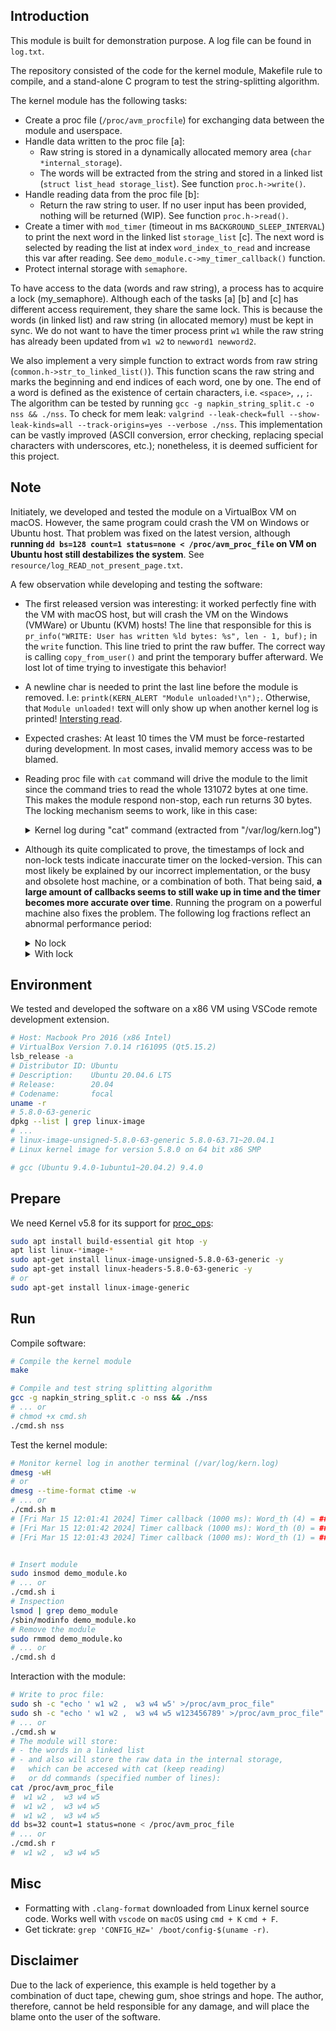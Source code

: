 
## Introduction
This module is built for demonstration purpose. A log file can be found in `log.txt`.

The repository consisted of the code for the kernel module, Makefile rule to compile, and a stand-alone C program to test the string-splitting algorithm.

The kernel module has the following tasks:

- Create a proc file (`/proc/avm_procfile`) for exchanging data between the module and userspace.
- Handle data written to the proc file [a]: 
    - Raw string is stored in a dynamically allocated memory area (`char *internal_storage`).
    - The words will be extracted from the string and stored in a linked list (`struct list_head storage_list`). See function `proc.h->write()`.
- Handle reading data from the proc file [b]: 
    - Return the raw string to user. If no user input has been provided, nothing will be returned (WIP). See function `proc.h->read()`.
- Create a timer with `mod_timer` (timeout in ms `BACKGROUND_SLEEP_INTERVAL`) to print the next word in the linked list `storage_list` [c]. The next word is selected by reading the list at index `word_index_to_read` and increase this var after reading. See `demo_module.c->my_timer_callback()` function.
- Protect internal storage with `semaphore`.

To have access to the data (words and raw string), a process has to acquire a lock (my_semaphore). Although each of the tasks [a] [b] and [c] has different access requirement, they share the same lock. This is because the words (in linked list) and raw string (in allocated memory) must be kept in sync. We do not want to have the timer process print `w1` while the raw string has already been updated from `w1 w2` to `newword1 newword2`.

We also implement a very simple function to extract words from raw string (`common.h->str_to_linked_list()`). This function scans the raw string and marks the beginning and end indices of each word, one by one. The end of a word is defined as the existence of certain characters, i.e. `<space>`, `,`, `;`. The  algorithm can be tested by running `gcc -g napkin_string_split.c -o nss && ./nss`. To check for mem leak: `valgrind --leak-check=full --show-leak-kinds=all --track-origins=yes --verbose ./nss`. This implementation can be vastly improved (ASCII conversion, error checking, replacing special characters with underscores, etc.); nonetheless, it is deemed sufficient for this project.

## Note 
Initiately, we developed and tested the module on a VirtualBox VM on macOS.
However, the same program could crash the VM on Windows or Ubuntu host.
That problem was fixed on the latest version, although __running `dd bs=128 count=1 status=none < /proc/avm_proc_file` on VM on Ubuntu host still destabilizes the system__. See `resource/log_READ_not_present_page.txt`.

A few observation while developing and testing the software:
- The first released version was interesting: it worked perfectly fine with the VM with macOS host, but will crash the VM on the Windows (VMWare) or Ubuntu (KVM) hosts! The line that responsible for this is `pr_info("WRITE: User has written %ld bytes: %s", len - 1, buf);` in the `write` function. This line tried to print the raw buffer. The correct way is calling `copy_from_user()` and print the temporary buffer afterward. We lost lot of time trying to investigate this behavior!
- A newline char is needed to print the last line before the module is removed. I.e: `printk(KERN_ALERT "Module unloaded!\n");`. Otherwise, that `Module unloaded!` text will only show up when another kernel log is printed! [Intersting read](https://lwn.net/Articles/732420/).
- Expected crashes: At least 10 times the VM must be force-restarted during development. In most cases, invalid memory access was to be blamed.
- Reading proc file with `cat` command will drive the module to the limit since the command tries to read the whole 131072 bytes at one time. This makes the module respond non-stop, each run returns 30 bytes. The locking mechanism seems to work, like in this case:

    <details>
    <summary>Kernel log during "cat" command (extracted from "/var/log/kern.log")</summary>

    ```properties
    Mar 16 07:28:12 u20 kernel: [ 8851.397166] READ: User is reading 131072 bytes
    Mar 16 07:28:12 u20 kernel: [ 8851.397167] ... Calculate bytes to read 30: len (131072) (storage_len - (size_t)*off) (30) 
    Mar 16 07:28:12 u20 kernel: [ 8851.397168] copy_to_user done!!!
    Mar 16 07:28:12 u20 kernel: [ 8851.397171] READ: User is reading 131072 bytes
    Mar 16 07:28:12 u20 kernel: [ 8851.397172] ... Calculate bytes to read 30: len (131072) (storage_len - (size_t)*off) (30) 
    Mar 16 07:28:12 u20 kernel: [ 8851.397173] copy_to_user done!!!
    Mar 16 07:28:12 u20 kernel: [ 8851.397176] READ: User is reading 131072 bytes
    Mar 16 07:28:12 u20 kernel: [ 8851.397177] ... Calculate bytes to read 30: len (131072) (storage_len - (size_t)*off) (30) 
    Mar 16 07:28:12 u20 kernel: [ 8851.397178] copy_to_user done!!!
    Mar 16 07:28:12 u20 kernel: [ 8851.397181] READ: User is reading 131072 bytes
    Mar 16 07:28:12 u20 kernel: [ 8851.397182] ... Calculate bytes to read 30: len (131072) (storage_len - (size_t)*off) (30) 
    Mar 16 07:28:12 u20 kernel: [ 8851.397183] copy_to_user done!!!
    Mar 16 07:28:12 u20 kernel: [ 8851.397186] READ: User is reading 131072 bytes
    Mar 16 07:28:12 u20 kernel: [ 8851.397188] ... Calculate bytes to read 30: len (131072) (storage_len - (size_t)*off) (30) 
    Mar 16 07:28:12 u20 kernel: [ 8851.397188] copy_to_user done!!!
    Mar 16 07:28:12 u20 kernel: [ 8851.397192] READ: User is reading 131072 bytes
    Mar 16 07:28:12 u20 kernel: [ 8851.397193] ... Calculate bytes to read 30: len (131072) (storage_len - (size_t)*off) (30) 
    Mar 16 07:28:12 u20 kernel: [ 8851.397193] copy_to_user done!!!
    Mar 16 07:28:12 u20 kernel: [ 8851.397197] READ: User is reading 131072 bytes
    Mar 16 07:28:12 u20 kernel: [ 8851.397198] ... Calculate bytes to read 30: len (131072) (storage_len - (size_t)*off) (30) 
    Mar 16 07:28:12 u20 kernel: [ 8851.397198] copy_to_user done!!!
    Mar 16 07:28:12 u20 kernel: [ 8851.397202] READ: User is reading 131072 bytes
    Mar 16 07:28:12 u20 kernel: [ 8851.397203] ... Calculate bytes to read 30: len (131072) (storage_len - (size_t)*off) (30) 
    Mar 16 07:28:12 u20 kernel: [ 8851.397203] copy_to_user done!!!
    Mar 16 07:28:12 u20 kernel: [ 8851.397207] READ: User is reading 131072 bytes
    Mar 16 07:28:12 u20 kernel: [ 8851.409652] ... Calculate bytes to read 30: len (131072) (storage_len - (size_t)*off) (30) 
    Mar 16 07:28:12 u20 kernel: [ 8851.410512] copy_to_user done!!!
    Mar 16 07:28:14 u20 kernel: [ 8851.553744] Timer callback (1000 ms): Word_th (0) = ### w1 ###
    Mar 16 07:28:15 u20 kernel: [ 8852.858279] Timer callback (1000 ms): Word_th (1) = ### w2 ###
    Mar 16 07:28:17 u20 kernel: [ 8854.316561] Timer callback (1000 ms): Word_th (2) = ### w3 ###
    Mar 16 07:28:20 u20 kernel: [ 8856.336310] Timer callback (1000 ms): Word_th (3) = ### w4 ###
    Mar 16 07:28:23 u20 kernel: [ 8859.008901] Timer callback (1000 ms): Word_th (4) = ### w5 ###
    Mar 16 07:28:24 u20 kernel: [ 8861.893008] Timer callback (1000 ms): Word_th (5) = ### w1234567 ###
    Mar 16 07:28:25 u20 kernel: [ 8863.078735] Timer callback (1000 ms): Word_th (0) = ### w1 ###
    Mar 16 07:28:25 u20 kernel: [ 8864.104631] Timer callback (1000 ms): Word_th (1) = ### w2 ###
    Mar 16 07:28:25 u20 kernel: [ 8864.122185] READ: User is reading 131072 bytes
    Mar 16 07:28:25 u20 kernel: [ 8864.122188] ... Calculate bytes to read 30: len (131072) (storage_len - (size_t)*off) (30) 
    Mar 16 07:28:25 u20 kernel: [ 8864.122192] copy_to_user done!!!
    Mar 16 07:28:25 u20 kernel: [ 8864.122227] READ: User is reading 131072 bytes
    Mar 16 07:28:25 u20 kernel: [ 8864.122229] ... Calculate bytes to read 30: len (131072) (storage_len - (size_t)*off) (30) 
    Mar 16 07:28:25 u20 kernel: [ 8864.122229] copy_to_user done!!!
    Mar 16 07:28:25 u20 kernel: [ 8864.122240] READ: User is reading 131072 bytes
    Mar 16 07:28:25 u20 kernel: [ 8864.122241] ... Calculate bytes to read 30: len (131072) (storage_len - (size_t)*off) (30) 
    Mar 16 07:28:25 u20 kernel: [ 8864.122242] copy_to_user done!!!
    Mar 16 07:28:25 u20 kernel: [ 8864.122252] READ: User is reading 131072 bytes
    Mar 16 07:28:25 u20 kernel: [ 8864.122253] ... Calculate bytes to read 30: len (131072) (storage_len - (size_t)*off) (30) 
    Mar 16 07:28:25 u20 kernel: [ 8864.122254] copy_to_user done!!!
    ```
    </details>

- Although its quite complicated to prove, the timestamps of lock and non-lock tests indicate inaccurate timer on the locked-version. This can most likely be explained by our incorrect implementation, or the busy and obsolete host machine, or a combination of both. That being said, **a large amount of callbacks seems to still wake up in time and the timer becomes more accurate over time**. Running the program on a powerful machine also fixes the problem. The following log fractions reflect an abnormal performance period:

    <details>
    <summary>No lock</summary>

    ```properties
    [  +1.124701] Timer callback (1000 ms): Word_th (1) = ### w2 ###
    [  +1.043971] Timer callback (1000 ms): Word_th (2) = ### w3 ###
    [  +1.005721] Timer callback (1000 ms): Word_th (3) = ### w4 ###
    [  +1.654087] Timer callback (1000 ms): Word_th (0) = ### w1 ###
    [  +0.743878] Timer callback (1000 ms): Word_th (1) = ### w2 ###
    [  +0.998623] Timer callback (1000 ms): Word_th (2) = ### w3 ###
    [  +1.019127] Timer callback (1000 ms): Word_th (3) = ### w4 ###
    [  +1.040121] Timer callback (1000 ms): Word_th (0) = ### w1 ###
    [  +1.018234] Timer callback (1000 ms): Word_th (1) = ### w2 ###
    [  +1.002604] Timer callback (1000 ms): Word_th (2) = ### w3 ###
    [  +1.549045] Timer callback (1000 ms): Word_th (3) = ### w4 ###
    [  +0.819934] Timer callback (1000 ms): Word_th (0) = ### w1 ###
    [  +1.153823] Timer callback (1000 ms): Word_th (1) = ### w2 ###
    [  +1.137783] Timer callback (1000 ms): Word_th (2) = ### w3 ###
    [  +1.195407] Timer callback (1000 ms): Word_th (3) = ### w4 ###
    [  +1.017555] Timer callback (1000 ms): Word_th (0) = ### w1 ###
    [  +1.185454] Timer callback (1000 ms): Word_th (1) = ### w2 ###
    [  +1.010378] Timer callback (1000 ms): Word_th (2) = ### w3 ###
    [  +1.034324] Timer callback (1000 ms): Word_th (3) = ### w4 ###
    [  +1.059736] Timer callback (1000 ms): Word_th (0) = ### w1 ###
    [  +1.009410] Timer callback (1000 ms): Word_th (1) = ### w2 ###
    [  +1.149600] Timer callback (1000 ms): Word_th (2) = ### w3 ###
    [  +3.508520] Timer callback (1000 ms): Word_th (3) = ### w4 ###
    [  +1.219596] Timer callback (1000 ms): Word_th (0) = ### w1 ###
    [  +1.089996] Timer callback (1000 ms): Word_th (1) = ### w2 ###
    [  +1.389988] Timer callback (1000 ms): Word_th (2) = ### w3 ###
    [  +1.047358] Timer callback (1000 ms): Word_th (3) = ### w4 ###
    [  +1.037662] Timer callback (1000 ms): Word_th (0) = ### w1 ###
    [  +1.058331] Timer callback (1000 ms): Word_th (1) = ### w2 ###
    [  +1.012996] Timer callback (1000 ms): Word_th (2) = ### w3 ###
    [  +1.089922] Timer callback (1000 ms): Word_th (3) = ### w4 ###
    [  +1.001338] Timer callback (1000 ms): Word_th (0) = ### w1 ###
    [  +1.122789] Timer callback (1000 ms): Word_th (1) = ### w2 ###
    [  +1.052789] Timer callback (1000 ms): Word_th (2) = ### w3 ###
    [  +1.533810] Timer callback (1000 ms): Word_th (3) = ### w4 ###
    [  +1.040383] Timer callback (1000 ms): Word_th (0) = ### w1 ###
    [  +1.229761] Timer callback (1000 ms): Word_th (1) = ### w2 ###
    [  +1.021698] Timer callback (1000 ms): Word_th (2) = ### w3 ###
    ```
    </details>

    <details>
    <summary>With lock</summary>

    ```properties
    [  +1.023174] Timer callback (1000 ms): Word_th (2) = ### w3 ###
    [  +1.023206] Timer callback (1000 ms): Word_th (3) = ### w4 ###
    [  +1.590024] Timer callback (1000 ms): Word_th (4) = ### w5 ###
    [  +2.033190] Timer callback (1000 ms): Word_th (0) = ### w1 ###
    [  +2.021964] Timer callback (1000 ms): Word_th (1) = ### w2 ###
    [  +4.735019] Timer callback (1000 ms): Word_th (2) = ### w3 ###
    [  +1.262133] Timer callback (1000 ms): Word_th (3) = ### w4 ###
    [  +4.898465] Timer callback (1000 ms): Word_th (4) = ### w5 ###
    [  +5.829424] Timer callback (1000 ms): Word_th (0) = ### w1 ###
    [  +2.046367] Timer callback (1000 ms): Word_th (1) = ### w2 ###
    [  +8.914703] Timer callback (1000 ms): Word_th (2) = ### w3 ###
    [ +10.054122] Timer callback (1000 ms): Word_th (3) = ### w4 ###
    [  +3.025667] Timer callback (1000 ms): Word_th (4) = ### w5 ###
    [Mar15 10:18] Timer callback (1000 ms): Word_th (0) = ### w1 ###
    [  +3.844662] Timer callback (1000 ms): Word_th (1) = ### w2 ###
    [ +10.086410] Timer callback (1000 ms): Word_th (2) = ### w3 ###
    [ +10.831835] Timer callback (1000 ms): Word_th (3) = ### w4 ###
    [ +10.956735] Timer callback (1000 ms): Word_th (4) = ### w5 ###
    [ +10.960509] Timer callback (1000 ms): Word_th (0) = ### w1 ###
    [Mar15 10:19] Timer callback (1000 ms): Word_th (1) = ### w2 ###
    [  +1.145155] Timer callback (1000 ms): Word_th (2) = ### w3 ###
    [  +1.082311] Timer callback (1000 ms): Word_th (3) = ### w4 ###
    [  +1.810456] Timer callback (1000 ms): Word_th (4) = ### w5 ###
    [  +1.932116] Timer callback (1000 ms): Word_th (0) = ### w1 ###
    [  +1.032857] Timer callback (1000 ms): Word_th (1) = ### w2 ###
    [ +10.933888] Timer callback (1000 ms): Word_th (2) = ### w3 ###
    [  +8.102293] Timer callback (1000 ms): Word_th (3) = ### w4 ###
    [  +3.057148] Timer callback (1000 ms): Word_th (4) = ### w5 ###
    [  +1.229301] Timer callback (1000 ms): Word_th (0) = ### w1 ###
    [  +1.018627] Timer callback (1000 ms): Word_th (1) = ### w2 ###
    [  +1.508165] Timer callback (1000 ms): Word_th (2) = ### w3 ###
    [  +1.195471] Timer callback (1000 ms): Word_th (3) = ### w4 ###
    [  +1.791043] Timer callback (1000 ms): Word_th (4) = ### w5 ###
    [  +8.987796] Timer callback (1000 ms): Word_th (0) = ### w1 ###
    [  +1.682387] Timer callback (1000 ms): Word_th (1) = ### w2 ###
    [  +5.434465] Timer callback (1000 ms): Word_th (2) = ### w3 ###
    [  +3.844820] Timer callback (1000 ms): Word_th (3) = ### w4 ###
    [Mar15 10:20] Timer callback (1000 ms): Word_th (4) = ### w5 ###
    [ +10.833134] Timer callback (1000 ms): Word_th (0) = ### w1 ###
    [ +10.709669] Timer callback (1000 ms): Word_th (1) = ### w2 ###
    [  +1.234556] Timer callback (1000 ms): Word_th (2) = ### w3 ###
    ```
    </details>


## Environment
We tested and developed the software on a x86 VM using VSCode remote development extension. 

```bash
# Host: Macbook Pro 2016 (x86 Intel)
# VirtualBox Version 7.0.14 r161095 (Qt5.15.2)
lsb_release -a
# Distributor ID: Ubuntu
# Description:    Ubuntu 20.04.6 LTS
# Release:        20.04
# Codename:       focal
uname -r
# 5.8.0-63-generic
dpkg --list | grep linux-image
# ...
# linux-image-unsigned-5.8.0-63-generic 5.8.0-63.71~20.04.1
# Linux kernel image for version 5.8.0 on 64 bit x86 SMP

# gcc (Ubuntu 9.4.0-1ubuntu1~20.04.2) 9.4.0
```

## Prepare

We need Kernel v5.8 for its support for [proc_ops](https://elixir.bootlin.com/linux/v5.8/source/include/linux/proc_fs.h#L29):
```bash
sudo apt install build-essential git htop -y
apt list linux-*image-*
sudo apt-get install linux-image-unsigned-5.8.0-63-generic -y
sudo apt-get install linux-headers-5.8.0-63-generic -y
# or
sudo apt-get install linux-image-generic
```

## Run
Compile software:
```bash
# Compile the kernel module
make

# Compile and test string splitting algorithm
gcc -g napkin_string_split.c -o nss && ./nss
# ... or
# chmod +x cmd.sh
./cmd.sh nss
```

Test the kernel module:
```bash
# Monitor kernel log in another terminal (/var/log/kern.log)
dmesg -wH
# or
dmesg --time-format ctime -w
# ... or 
./cmd.sh m
# [Fri Mar 15 12:01:41 2024] Timer callback (1000 ms): Word_th (4) = ### w5 ###
# [Fri Mar 15 12:01:42 2024] Timer callback (1000 ms): Word_th (0) = ### w1 ###
# [Fri Mar 15 12:01:43 2024] Timer callback (1000 ms): Word_th (1) = ### w2 ###


# Insert module
sudo insmod demo_module.ko
# ... or
./cmd.sh i
# Inspection
lsmod | grep demo_module 
/sbin/modinfo demo_module.ko
# Remove the module
sudo rmmod demo_module.ko
# ... or
./cmd.sh d
```

Interaction with the module:
```bash
# Write to proc file:
sudo sh -c "echo ' w1 w2 ,  w3 w4 w5' >/proc/avm_proc_file"
sudo sh -c "echo ' w1 w2 ,  w3 w4 w5 w123456789' >/proc/avm_proc_file"
# ... or
./cmd.sh w
# The module will store:
# - the words in a linked list
# - and also will store the raw data in the internal storage,
#   which can be accesed with cat (keep reading) 
#   or dd commands (specified number of lines):
cat /proc/avm_proc_file
#  w1 w2 ,  w3 w4 w5
#  w1 w2 ,  w3 w4 w5
#  w1 w2 ,  w3 w4 w5
dd bs=32 count=1 status=none < /proc/avm_proc_file
# ... or
./cmd.sh r
#  w1 w2 ,  w3 w4 w5
```

## Misc
- Formatting with `.clang-format` downloaded from Linux kernel source code. Works well with `vscode` on `macOS` using `cmd + K` `cmd + F`.
- Get tickrate: `grep 'CONFIG_HZ=' /boot/config-$(uname -r)`.


## Disclaimer
Due to the lack of experience, this example is held together by a combination of duct tape, chewing gum, shoe strings and hope. 
The author, therefore, cannot be held responsible for any damage, and will place the blame onto the user of the software.
